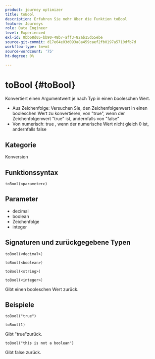 ```yaml
---
product: journey optimizer
title: toBool
description: Erfahren Sie mehr über die Funktion toBool
feature: Journeys
role: Data Engineer
level: Experienced
exl-id: 0bb68d05-bb90-48b7-aff3-82ab15d55ebe
source-git-commit: d17e64e03d093a8a459caef2fb0197a5710dfb7d
workflow-type: tm+mt
source-wordcount: '75'
ht-degree: 0%

---
```


# toBool {#toBool}

Konvertiert einen Argumentwert je nach Typ in einen booleschen Wert.

* Aus Zeichenfolge: Versuchen Sie, den Zeichenfolgenwert in einen booleschen Wert zu konvertieren, von &quot;true&quot;, wenn der Zeichenfolgenwert &quot;true&quot; ist, andernfalls von &quot;false&quot;
* Von numerisch: true , wenn der numerische Wert nicht gleich 0 ist, andernfalls false

## Kategorie

Konversion

## Funktionssyntax

`toBool(<parameter>)`

## Parameter

* decimal
* boolean
* Zeichenfolge
* integer

## Signaturen und zurückgegebene Typen

`toBool(<decimal>)`

`toBool(<boolean>)`

`toBool(<string>)`

`toBool(<integer>)`

Gibt einen booleschen Wert zurück.

## Beispiele

`toBool("true")`

`toBool(1)`

Gibt &quot;true&quot;zurück.

`toBool("this is not a boolean")`

Gibt false zurück.

